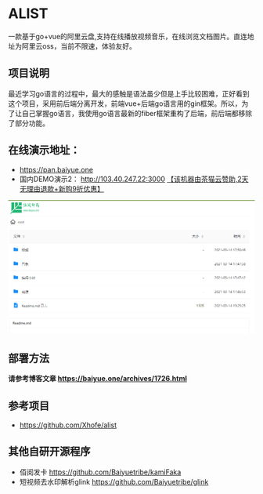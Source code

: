 # ALIST
 一款基于go+vue的阿里云盘,支持在线播放视频音乐，在线浏览文档图片。直连地址为阿里云oss，当前不限速，体验友好。

## 项目说明
最近学习go语言的过程中，最大的感触是语法虽少但是上手比较困难，正好看到这个项目，采用前后端分离开发，前端vue+后端go语言用的gin框架。所以，为了让自己掌握go语言，我使用go语言最新的fiber框架重构了后端，前后端都移除了部分功能。

## 在线演示地址：
- https://pan.baiyue.one
- 国内DEMO演示2： http://103.40.247.22:3000    [【该机器由茶猫云赞助,2天无理由退款+新购9折优惠】](https://www.chamaoyun.com/?u=D50390)     

![](img/demo.png)

## 部署方法


**请参考博客文章 https://baiyue.one/archives/1726.html**


## 参考项目
- https://github.com/Xhofe/alist

## 其他自研开源程序
- 佰阅发卡 https://github.com/Baiyuetribe/kamiFaka
- 短视频去水印解析glink https://github.com/Baiyuetribe/glink